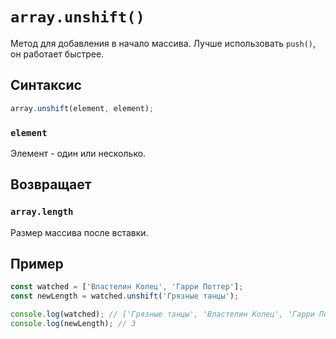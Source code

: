 # `array.unshift()`

Метод для добавления в начало массива. Лучше использовать `push()`, он работает быстрее.

## Синтаксис

```js
array.unshift(element, element);
```

### `element`

Элемент - один или несколько.

## Возвращает

### `array.length`

Размер массива после вставки.

## Пример

```js
const watched = ['Властелин Колец', 'Гарри Поттер'];
const newLength = watched.unshift('Грязные танцы');

console.log(watched); // ['Грязные танцы', 'Властелин Колец', 'Гарри Поттер'];
console.log(newLength); // 3
```
